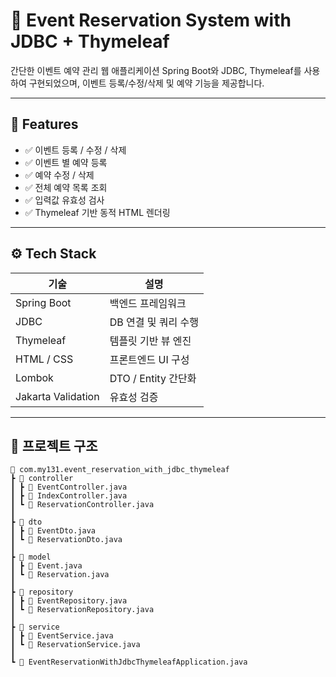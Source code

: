 # 🎫 Event Reservation System with JDBC + Thymeleaf
간단한 이벤트 예약 관리 웹 애플리케이션 
Spring Boot와 JDBC, Thymeleaf를 사용하여 구현되었으며, 이벤트 등록/수정/삭제 및 예약 기능을 제공합니다.

---

## 🚀 Features

- ✅ 이벤트 등록 / 수정 / 삭제
- ✅ 이벤트 별 예약 등록
- ✅ 예약 수정 / 삭제
- ✅ 전체 예약 목록 조회
- ✅ 입력값 유효성 검사
- ✅ Thymeleaf 기반 동적 HTML 렌더링

---

## ⚙️ Tech Stack

| 기술            | 설명                         |
|-----------------|------------------------------|
| Spring Boot     | 백엔드 프레임워크            |
| JDBC            | DB 연결 및 쿼리 수행         |
| Thymeleaf       | 템플릿 기반 뷰 엔진          |
| HTML / CSS      | 프론트엔드 UI 구성            |
| Lombok          | DTO / Entity 간단화          |
| Jakarta Validation | 유효성 검증                 |

---

## 📂 프로젝트 구조

```plaintext
📁 com.my131.event_reservation_with_jdbc_thymeleaf
┣ 📁 controller
┃ ┣ 📄 EventController.java
┃ ┣ 📄 IndexController.java
┃ ┗ 📄 ReservationController.java
┃
┣ 📁 dto
┃ ┣ 📄 EventDto.java
┃ ┗ 📄 ReservationDto.java
┃
┣ 📁 model
┃ ┣ 📄 Event.java
┃ ┗ 📄 Reservation.java
┃
┣ 📁 repository
┃ ┣ 📄 EventRepository.java
┃ ┗ 📄 ReservationRepository.java
┃
┣ 📁 service
┃ ┣ 📄 EventService.java
┃ ┗ 📄 ReservationService.java
┃
┗ 📄 EventReservationWithJdbcThymeleafApplication.java
